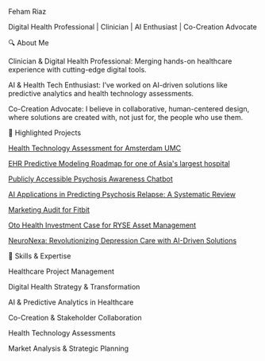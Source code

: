 Feham Riaz


Digital Health Professional | Clinician | AI Enthusiast | Co-Creation Advocate


🔍 About Me

Clinician & Digital Health Professional: Merging hands-on healthcare experience with cutting-edge digital tools.

AI & Health Tech Enthusiast: I’ve worked on AI-driven solutions like predictive analytics and health technology assessments.

Co-Creation Advocate: I believe in collaborative, human-centered design, where solutions are created with, not just for, the people who use them.


💼 Highlighted Projects

[Health Technology Assessment for Amsterdam UMC](https://github.com/fehamriaz/Health-Technology-Assessment-for-Amsterdam-UMC.git)

[EHR Predictive Modeling Roadmap for one of Asia's largest hospital](https://github.com/fehamriaz/EHR-Roadmap?tab=readme-ov-file#ehr-predictive-modeling-roadmap)

[Publicly Accessible Psychosis Awareness Chatbot](https://github.com/fehamriaz/-EAZE-Psychosis-Awareness-Chatbot-)

[AI Applications in Predicting Psychosis Relapse: A Systematic Review](https://github.com/fehamriaz/AI-Applications-in-Predicting-Psychosis-Relapse-A-Systematic-Review)

[Marketing Audit for Fitbit](https://github.com/fehamriaz/Marketing-Audit-for-Fitbit)

[Oto Health Investment Case for RYSE Asset Management](https://github.com/fehamriaz/Oto-Health-Investment-Case-for-RYSE-Asset-Management)

[NeuroNexa: Revolutionizing Depression Care with AI-Driven Solutions](https://github.com/fehamriaz/NeuroNexa-Revolutionizing-Depression-Care-with-AI-Driven-Solutions)



🔧 Skills & Expertise

Healthcare Project Management

Digital Health Strategy & Transformation

AI & Predictive Analytics in Healthcare

Co-Creation & Stakeholder Collaboration

Health Technology Assessments

Market Analysis & Strategic Planning
<!---
fehamriaz/fehamriaz is a ✨ special ✨ repository because its `README.md` (this file) appears on your GitHub profile.
You can click the Preview link to take a look at your changes.
--->
